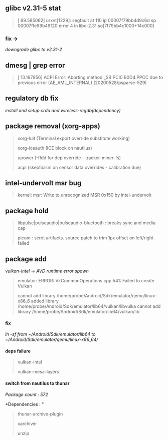 ## glibc v2.31-5 stat 

> [   69.585062] urxvt[1229]: segfault at 110 ip 00007f79bb4d9c6d sp 00007ffe99b49f20 error 4 in libc-2.31.so[7f79bb4c1000+14c000]

### fix ->

*downgrade glibc to v2.31-2*


## dmesg | grep error

> [   10.197956] ACPI Error: Aborting method \_SB.PCI0.B0D4.PPCC due to previous error (AE_AML_INTERNAL) (20200528/psparse-529)

## regulatory db fix 

*install and setup crda and wireless-regdb(dependency)*

## package removal (xorg-apps)

> xorg-luit (Terminal export override substitute working)
>
> xorg-iceauth (ICE block on nautilus)
>
> upower (-Rdd for dep override - tracker-miner-fs)
>
> acpi (skepticism on sensor data overrides - calibration due)

## intel-undervolt msr bug

> kernel: msr: Write to unrecognized MSR 0x150 by intel-undervolt

## package hold

> libpulse|pulseaudio|pulseaudio-bluetooth : breaks sync and media cap
>
> picom : scrot artifacts. source patch to trim 1px offset on left/right failed

## package add

*vulkan-intel -> AVD runtime error spawn*

 > emulator: ERROR: VkCommonOperations.cpp:541: Failed to create Vulkan
 >
 > cannot add library /home/probe/Android/Sdk/emulator/qemu/linux-x86_6
added library /home/probe/Android/Sdk/emulator/lib64/vulkan/libvulka
cannot add library /home/probe/Android/Sdk/emulator/lib64/vulkan/lib

#### fix

*ln -sf from ~/Android/Sdk/emulator/lib64 to ~/Android/Sdk/emulator/qemu/linux-x86_64/*

#### deps failure

> vulkan-intel
>
> vulkan-mesa-layers

#### switch from nautilus to thunar

*Package count : 572*

*Dependencies : "

> thunar-archive-plugin
> 
> xarchiver
> 
> unzip

